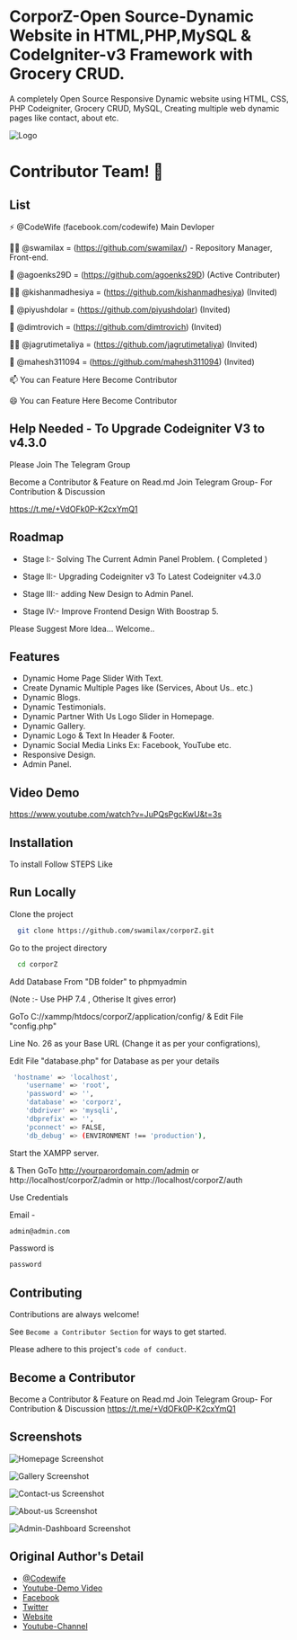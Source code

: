 
# CorporZ-Open Source-Dynamic Website in HTML,PHP,MySQL & CodeIgniter-v3 Framework with Grocery CRUD.

A completely Open Source Responsive Dynamic website using HTML, CSS, PHP Codeigniter, Grocery CRUD, MySQL, Creating multiple web dynamic pages like contact, about etc. 


![Logo](https://github.com/swamilax/corporZ/blob/main/assets/frontend/images/logo.png)


# Contributor Team! 👋

## List
⚡️ @CodeWife (facebook.com/codewife) Main Devloper

👩‍💻 @swamilax = (https://github.com/swamilax/) - Repository Manager, Front-end.

🧠 @agoenks29D = (https://github.com/agoenks29D) (Active Contributer)

👯‍♀️ @kishanmadhesiya = (https://github.com/kishanmadhesiya) (Invited)

🤔 @piyushdolar = (https://github.com/piyushdolar) (Invited)

💬 @dimtrovich = (https://github.com/dimtrovich) (Invited)

👯‍♀️ @jagrutimetaliya = (https://github.com/jagrutimetaliya) (Invited)

💬 @mahesh311094 = (https://github.com/mahesh311094) (Invited)

📫 You can Feature Here Become Contributor

😄 You can Feature Here Become Contributor



## Help Needed - To Upgrade Codeigniter V3 to v4.3.0

Please Join The Telegram Group 

Become a Contributor & Feature on Read.md
Join Telegram Group- For Contribution & Discussion 

https://t.me/+VdOFk0P-K2cxYmQ1
## Roadmap
- Stage I:- Solving The Current Admin Panel Problem.
( Completed )

- Stage II:- Upgrading Codeigniter v3 To Latest Codeigniter v4.3.0

- Stage III:- adding New Design to Admin Panel.

- Stage IV:- Improve Frontend Design With Boostrap 5.


Please Suggest More Idea... Welcome..



## Features

- Dynamic Home Page Slider With Text.
- Create Dynamic Multiple Pages like (Services, About Us.. etc.)
- Dynamic Blogs.
- Dynamic Testimonials.
- Dynamic Partner With Us Logo Slider in Homepage.
- Dynamic Gallery.
- Dynamic Logo & Text In Header & Footer.
- Dynamic Social Media Links Ex: Facebook, YouTube etc.
- Responsive Design.
- Admin Panel.



## Video Demo

https://www.youtube.com/watch?v=JuPQsPgcKwU&t=3s


## Installation

To install Follow STEPS Like

    
## Run Locally

Clone the project

```bash
  git clone https://github.com/swamilax/corporZ.git
```

Go to the project directory

```bash
  cd corporZ
```

Add Database From "DB folder" to phpmyadmin

(Note :- Use PHP 7.4 , Otherise It gives error)


GoTo C://xammp/htdocs/corporZ/application/config/ 
&  Edit File "config.php" 

Line No. 26 as your Base URL (Change it as per your configrations), 

Edit File "database.php" for Database as per your details

```bash
 'hostname' => 'localhost',
	'username' => 'root',
	'password' => '',
	'database' => 'corporz',
	'dbdriver' => 'mysqli',
	'dbprefix' => '',
	'pconnect' => FALSE,
	'db_debug' => (ENVIRONMENT !== 'production'),
```
Start the XAMPP server.


& Then GoTo
 http://yourparordomain.com/admin
or
http://localhost/corporZ/admin
or
http://localhost/corporZ/auth

Use Credentials

Email -    
```bash
admin@admin.com
```
Password is 
```bash
password
```
## Contributing

Contributions are always welcome!

See `Become a Contributor Section` for ways to get started.

Please adhere to this project's `code of conduct`.


## Become a Contributor
Become a Contributor & Feature on Read.md
Join Telegram Group- For Contribution & Discussion 
https://t.me/+VdOFk0P-K2cxYmQ1

## Screenshots

![Homepage Screenshot](https://github.com/swamilax/corporZ/blob/main/screenshots-corporz/home.png)

![Gallery Screenshot](https://github.com/swamilax/corporZ/blob/main/screenshots-corporz/gallery.png)

![Contact-us Screenshot](https://github.com/swamilax/corporZ/blob/main/screenshots-corporz/contact-us.png)

![About-us Screenshot](https://github.com/swamilax/corporZ/blob/main/screenshots-corporz/about-us.png)

![Admin-Dashboard Screenshot](https://github.com/swamilax/corporZ/blob/main/screenshots-corporz/admin-dashboard.png)


## Original Author's Detail

- [@Codewife](https://www.github.com/Codewife)
- [Youtube-Demo Video](https://www.youtube.com/watch?v=JuPQsPgcKwU)
- [Facebook](https://facebook.com/codewife)
- [Twitter](https://twitter.com/code_wife)
- [Website](codewife.com)
- [Youtube-Channel](https://www.youtube.com/@codewife/)
